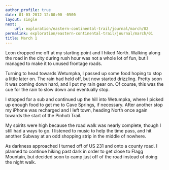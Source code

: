 ```yaml
---
author_profile: true
date: 01-03-2012 12:00:00 -0500
layout: single
next:
    url: exploration/eastern-continental-trail/journal/march/02
permalink: exploration/eastern-continental-trail/journal/march/01
title: March 1
---
```

Leon dropped me off at my starting point and I hiked North. Walking along the road in the city during rush hour was not a whole lot of fun, but I managed to make it to unused frontage roads.

Turning to head towards Wetumpka, I passed up some food hoping to stop a little later on. The rain had held off, but now started drizzling. Pretty soon it was coming down hard, and I put my rain gear on. Of course, this was the cue for the rain to slow down and eventually stop.

I stopped for a sub and continued up the hill into Wetumpka, where I picked up enough food to get me to Cave Springs, if necessary. After another stop my iPhone was recharged and I left town, heading North once again towards the start of the Pinhoti Trail.

My spirits were high because the road walk was nearly complete, though I still had a ways to go. I listened to music to help the time pass, and hit another Subway at an odd shopping strip in the middle of nowhere.

As darkness approached I turned off of US 231 and onto a county road. I planned to continue hiking past dark in order to get close to Flagg Mountain, but decided soon to camp just off of the road instead of doing the night walk.
